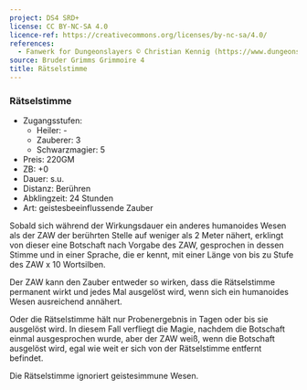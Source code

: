 ```yaml
---
project: DS4 SRD+
license: CC BY-NC-SA 4.0
licence-ref: https://creativecommons.org/licenses/by-nc-sa/4.0/
references: 
  - Fanwerk for Dungeonslayers © Christian Kennig (https://www.dungeonslayers.net/)
source: Bruder Grimms Grimmoire 4
title: Rätselstimme
---
```


### Rätselstimme

- Zugangsstufen:
  - Heiler: -
  - Zauberer: 3
  - Schwarzmagier: 5
- Preis: 220GM
- ZB: +0
- Dauer: s.u.
- Distanz: Berühren
- Abklingzeit: 24 Stunden
- Art: geistesbeeinflussende Zauber

Sobald sich während der Wirkungsdauer ein anderes humanoides Wesen als der ZAW der berührten Stelle auf weniger als 2 Meter nähert, erklingt von dieser eine Botschaft nach Vorgabe des ZAW, gesprochen in dessen Stimme und in einer Sprache, die er kennt, mit einer Länge von bis zu Stufe des ZAW x 10 Wortsilben.

Der ZAW kann den Zauber entweder so wirken, dass die Rätselstimme permanent wirkt und jedes Mal ausgelöst wird, wenn sich ein humanoides Wesen ausreichend annähert.

Oder die Rätselstimme hält nur Probenergebnis in Tagen oder bis sie ausgelöst wird. In diesem Fall verfliegt die Magie, nachdem die Botschaft einmal ausgesprochen wurde, aber der ZAW weiß, wenn die Botschaft ausgelöst wird, egal wie weit er sich von der Rätselstimme entfernt befindet.

Die Rätselstimme ignoriert geistesimmune Wesen.

